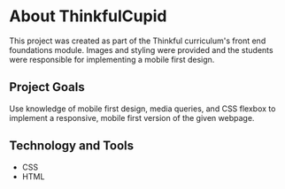 # About ThinkfulCupid

This project was created as part of the Thinkful curriculum's front end foundations module.
Images and styling were provided and the students were responsible for implementing a mobile first design.

## Project Goals

Use knowledge of mobile first design, media queries, and CSS flexbox to implement a responsive, mobile first version of the given webpage.

## Technology and Tools

- CSS
- HTML
